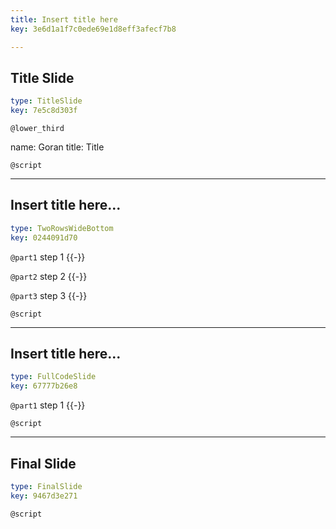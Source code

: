 ```yaml
---
title: Insert title here
key: 3e6d1a1f7c0ede69e1d8eff3afecf7b8

---
```

## Title Slide

```yaml
type: TitleSlide
key: 7e5c8d303f
```





`@lower_third`

name: Goran
title: Title


`@script`




---
## Insert title here...

```yaml
type: TwoRowsWideBottom
key: 0244091d70
```

`@part1`
step 1 {{-}}

`@part2`
step 2 {{-}}

`@part3`
step 3 {{-}}



`@script`




---
## Insert title here...

```yaml
type: FullCodeSlide
key: 67777b26e8
```

`@part1`
step 1 {{-}}





`@script`




---
## Final Slide

```yaml
type: FinalSlide
key: 9467d3e271
```






`@script`



